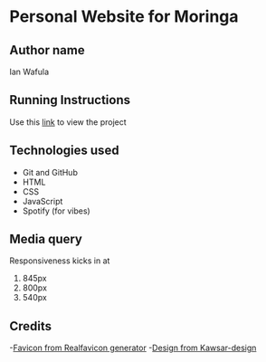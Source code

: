 # Personal Website for Moringa

## Author name
Ian Wafula

## Running Instructions
Use this [link](https://neocorpse.github.io/Personal-website-v1/) to view the project

## Technologies used

- Git and GitHub
- HTML
- CSS
- JavaScript
- Spotify (for vibes)

## Media query

Responsiveness kicks in at 
1. 845px
2. 800px
3. 540px

## Credits
-[Favicon from Realfavicon generator](https://realfavicongenerator.net/)
-[Design from Kawsar-design](https://dribbble.com/Kawsarvy)
